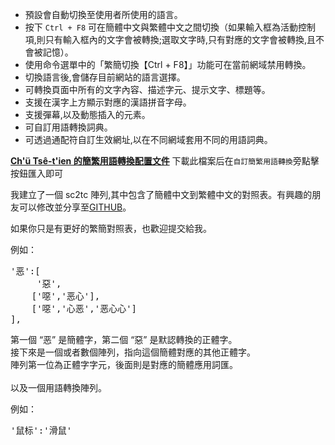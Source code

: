 + 預設會自動切換至使用者所使用的語言。
+ 按下 `Ctrl + F8` 可在簡體中文與繁體中文之間切換（如果輸入框為活動控制項,則只有輸入框內的文字會被轉換;選取文字時,只有對應的文字會被轉換,且不會被記憶）。
+ 使用命令選單中的「繁簡切換【Ctrl + F8】」功能可在當前網域禁用轉換。
+ 切換語言後,會儲存目前網站的語言選擇。
+ 可轉換頁面中所有的文字內容、描述字元、提示文字、標題等。
+ 支援在漢字上方顯示對應的漢語拼音字母。
+ 支援彈幕,以及動態插入的元素。
+ 可自訂用語轉換詞典。
+ 可透過通配符自訂生效網址,以在不同網域套用不同的用語詞典。

[**Ch'ü Tsê-t'ien 的簡繁用語轉換配置文件**](https://hoothin.github.io/UserScripts/Switch%20Traditional%20Chinese%20and%20Simplified%20Chinese/%E7%B0%A1%E7%B9%81%E8%BD%89%E6%8F%9B%20by%20Ch'%C3%BC%20Ts%C3%AA-t'ien.json) 下載此檔案后在`自訂簡繁用語轉換`旁點擊按鈕匯入即可

我建立了一個 sc2tc 陣列,其中包含了簡體中文到繁體中文的對照表。有興趣的朋友可以修改並分享至[GITHUB](https://github.com/hoothin/UserScripts/blob/master/Switch%20Traditional%20Chinese%20and%20Simplified%20Chinese/Switch%20Traditional%20Chinese%20and%20Simplified%20Chinese.user.js)。

如果你只是有更好的繁簡對照表，也歡迎提交給我。

例如：
<pre>'恶':[
     '惡',
    ['噁','恶心'],
    ['噁','心恶','恶心心']
],</pre>
第一個 “恶” 是簡體字，第二個 “惡” 是默認轉換的正體字。<br>接下來是一個或者數個陣列，指向這個簡體對應的其他正體字。<br>陣列第一位為正體字字元，後面則是對應的簡體應用詞匯。
<br><br>
以及一個用語轉換陣列。

例如：
<pre>'鼠标':'滑鼠'
</pre>
